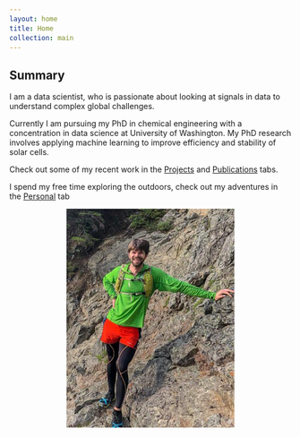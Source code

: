 ```yaml
---
layout: home
title: Home
collection: main
---
```


## Summary
I am a data scientist, who is passionate about looking at signals in data to understand
complex global challenges.

Currently I am pursuing my PhD in chemical engineering with a concentration in data science at
 University of Washington. My PhD research involves applying machine learning to improve efficiency and stability of solar cells.

Check out some of my recent work in the [Projects](projects.md) and
[Publications](publications.md) tabs.

I spend my free time exploring the outdoors, check out my adventures in the
[Personal](personal.md) tab

<div style="text-align:center"><img  width="300" height="391" src="photos/profile.jpg" align="middle"></div>
